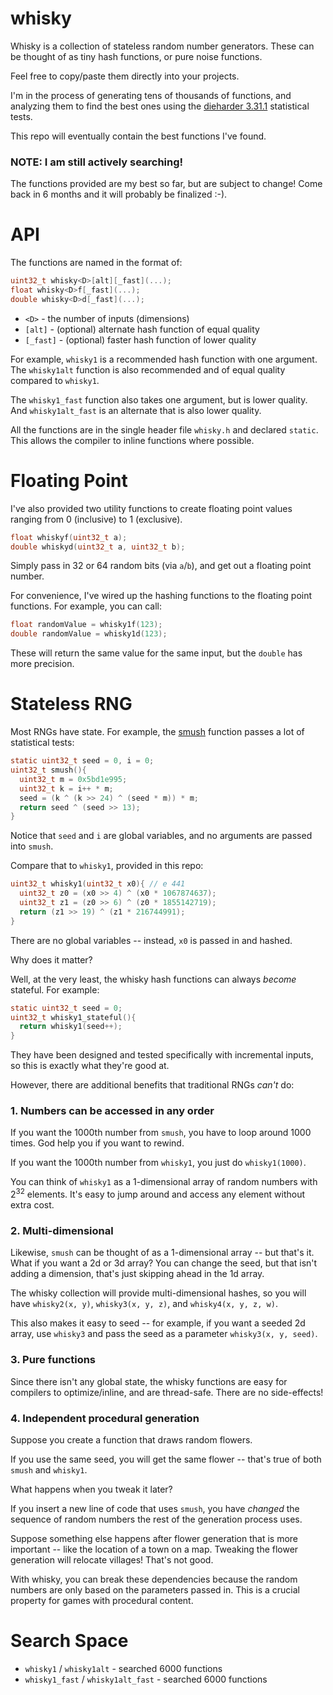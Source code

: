 whisky
======

Whisky is a collection of stateless random number generators.  These can be thought of as tiny hash
functions, or pure noise functions.

Feel free to copy/paste them directly into your projects.

I'm in the process of generating tens of thousands of functions, and analyzing them to find the best
ones using the [dieharder 3.31.1](http://webhome.phy.duke.edu/~rgb/General/dieharder.php)
statistical tests.

This repo will eventually contain the best functions I've found.

### NOTE: I am still actively searching!

The functions provided are my best so far, but are subject to change!  Come back in 6 months and it
will probably be finalized :-).

API
===

The functions are named in the format of:

```c
uint32_t whisky<D>[alt][_fast](...);
float whisky<D>f[_fast](...);
double whisky<D>d[_fast](...);
```

* `<D>` - the number of inputs (dimensions)
* `[alt]` - (optional) alternate hash function of equal quality
* `[_fast]` - (optional) faster hash function of lower quality

For example, `whisky1` is a recommended hash function with one argument.  The `whisky1alt` function
is also recommended and of equal quality compared to `whisky1`.

The `whisky1_fast` function also takes one argument, but is lower quality.  And `whisky1alt_fast` is
an alternate that is also lower quality.

All the functions are in the single header file `whisky.h` and declared `static`.  This allows the
compiler to inline functions where possible.

Floating Point
==============

I've also provided two utility functions to create floating point values ranging from 0 (inclusive)
to 1 (exclusive).

```c
float whiskyf(uint32_t a);
double whiskyd(uint32_t a, uint32_t b);
```

Simply pass in 32 or 64 random bits (via `a`/`b`), and get out a floating point number.

For convenience, I've wired up the hashing functions to the floating point functions.  For example,
you can call:

```c
float randomValue = whisky1f(123);
double randomValue = whisky1d(123);
```

These will return the same value for the same input, but the `double` has more precision.

Stateless RNG
=============

Most RNGs have state.  For example, the
[smush](https://gist.github.com/velipso/d112165a26b45244a65298933c0349a4) function passes a lot of
statistical tests:

```c
static uint32_t seed = 0, i = 0;
uint32_t smush(){
  uint32_t m = 0x5bd1e995;
  uint32_t k = i++ * m;
  seed = (k ^ (k >> 24) ^ (seed * m)) * m;
  return seed ^ (seed >> 13);
}
```

Notice that `seed` and `i` are global variables, and no arguments are passed into `smush`.

Compare that to `whisky1`, provided in this repo:

```c
uint32_t whisky1(uint32_t x0){ // e 441
  uint32_t z0 = (x0 >> 4) ^ (x0 * 1067874637);
  uint32_t z1 = (z0 >> 6) ^ (z0 * 1855142719);
  return (z1 >> 19) ^ (z1 * 216744991);
}
```

There are no global variables -- instead, `x0` is passed in and hashed.

Why does it matter?

Well, at the very least, the whisky hash functions can always _become_ stateful.  For example:

```c
static uint32_t seed = 0;
uint32_t whisky1_stateful(){
  return whisky1(seed++);
}
```

They have been designed and tested specifically with incremental inputs, so this is exactly what
they're good at.

However, there are additional benefits that traditional RNGs _can't_ do:

### 1. Numbers can be accessed in any order

If you want the 1000th number from `smush`, you have to loop around 1000 times.  God help you if you
want to rewind.

If you want the 1000th number from `whisky1`, you just do `whisky1(1000)`.

You can think of `whisky1` as a 1-dimensional array of random numbers with 2<sup>32</sup> elements.
It's easy to jump around and access any element without extra cost.

### 2. Multi-dimensional

Likewise, `smush` can be thought of as a 1-dimensional array -- but that's it.  What if you want a
2d or 3d array?  You can change the seed, but that isn't adding a dimension, that's just skipping
ahead in the 1d array.

The whisky collection will provide multi-dimensional hashes, so you will have `whisky2(x, y)`,
`whisky3(x, y, z)`, and `whisky4(x, y, z, w)`.

This also makes it easy to seed -- for example, if you want a seeded 2d array, use `whisky3` and
pass the seed as a parameter `whisky3(x, y, seed)`.

### 3. Pure functions

Since there isn't any global state, the whisky functions are easy for compilers to optimize/inline,
and are thread-safe.  There are no side-effects!

### 4. Independent procedural generation

Suppose you create a function that draws random flowers.

If you use the same seed, you will get the same flower -- that's true of both `smush` and `whisky1`.

What happens when you tweak it later?

If you insert a new line of code that uses `smush`, you have _changed_ the sequence of random
numbers the rest of the generation process uses.

Suppose something else happens after flower generation that is more important -- like the location
of a town on a map.  Tweaking the flower generation will relocate villages!  That's not good.

With whisky, you can break these dependencies because the random numbers are only based on the
parameters passed in.  This is a crucial property for games with procedural content.

Search Space
============

* `whisky1` / `whisky1alt` - searched 6000 functions
* `whisky1_fast` / `whisky1alt_fast` - searched 6000 functions
